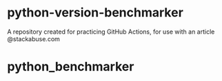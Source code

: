# python-version-benchmarker
A repository created for practicing GitHub Actions, for use with an article @stackabuse.com
# python_benchmarker
